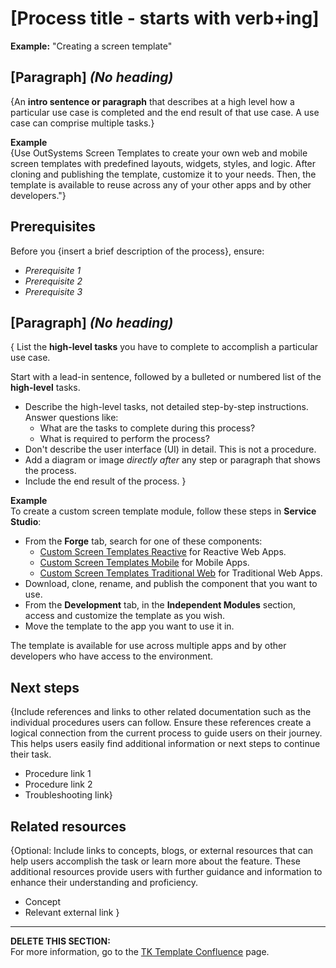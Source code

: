 # [Process title - starts with verb+ing]
**Example:** "Creating a screen template"

## [Paragraph] *(No heading)*
{An **intro sentence or paragraph** that describes at a high level how a particular use case is completed and the end result of that use case. A use case can comprise multiple tasks.} 



**Example**  
{Use OutSystems Screen Templates to create your own web and mobile screen templates with predefined layouts, widgets, styles, and logic. After cloning and publishing the template, customize it to your needs. Then, the template is available to reuse across any of your other apps and by other developers."}

## Prerequisites

Before you {insert a brief description of the process}, ensure:
* _Prerequisite 1_   
* _Prerequisite 2_  
* _Prerequisite 3_  


## [Paragraph] *(No heading)*  

{
List the **high-level tasks** you have to complete to accomplish a particular use case.

Start with a lead-in sentence, followed by a bulleted or numbered list of the **high-level** tasks.

* Describe the high-level tasks, not detailed step-by-step instructions.  
  Answer questions like:  
    * What are the tasks to complete during this process?  
    * What is required to perform the process?    
* Don't describe the user interface (UI) in detail. This is not a procedure.  
* Add a diagram or image _directly after_ any step or paragraph that shows the process.  
* Include the end result of the process.  }

**Example**  
To create a custom screen template module, follow these steps in **Service Studio**: 

* From the **Forge** tab, search for one of these components:  
    * [Custom Screen Templates Reactive](https://www.outsystems.com/forge/component-overview/7127/custom-screen-templates-reactive) for Reactive Web Apps.  
    * [Custom Screen Templates Mobile](https://www.outsystems.com/forge/component-overview/5060/custom-screen-templates-mobile) for Mobile Apps.  
    * [Custom Screen Templates Traditional Web](https://www.outsystems.com/forge/component-overview/5089/custom-screen-templates-web) for Traditional Web Apps.  
* Download, clone, rename, and publish the component that you want to use.  
* From the **Development** tab, in the **Independent Modules** section, access and customize the template as you wish.  
* Move the template to the app you want to use it in.  

The template is available for use across multiple apps and by other developers who have access to the environment.  

## Next steps

{Include references and links to other related documentation such as the individual procedures users can follow. Ensure these references create a logical connection from the current process to guide users on their journey. This helps users easily find additional information or next steps to continue their task.

* Procedure link 1
* Procedure link 2
* Troubleshooting link}

## Related resources

{Optional: Include links to concepts, blogs, or external resources that can help users accomplish the task or learn more about the feature. These additional resources provide users with further guidance and information to enhance their understanding and proficiency.

* Concept
* Relevant external link
}
_________________________________________________________________________________________________________________________________________________________________
**DELETE THIS SECTION:**  
For more information, go to the [TK Template Confluence](https://outsystemsrd.atlassian.net/wiki/spaces/TK/pages/2488336658/Technical+Knowledge+Templates#Process) page.
